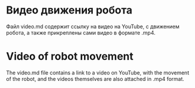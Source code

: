 Видео движения робота
====

 Файл video.md содержит ссылку на видео на YouTube, с движением робота, а также прикреплены сами видео в формате .mp4.

Video of robot movement
====

 The video.md file contains a link to a video on YouTube, with the movement of the robot, and the videos themselves are also attached in .mp4 format.
